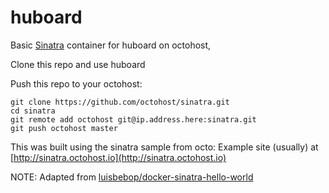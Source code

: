 huboard
=======

Basic [Sinatra](http://www.sinatrarb.com/) container for huboard on octohost,

Clone this repo and use huboard

Push this repo to your octohost:

```
git clone https://github.com/octohost/sinatra.git
cd sinatra
git remote add octohost git@ip.address.here:sinatra.git
git push octohost master
```

This was built using the sinatra sample from octo:
Example site \(usually\) at [http://sinatra.octohost.io](http://sinatra.octohost.io)


NOTE: Adapted from [luisbebop/docker-sinatra-hello-world](https://github.com/luisbebop/docker-sinatra-hello-world)
